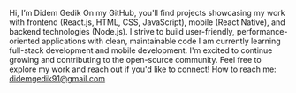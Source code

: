 Hi, I’m Didem Gedik
On my GitHub, you'll find projects showcasing my work with frontend (React.js, HTML, CSS, JavaScript), mobile (React Native), and backend technologies (Node.js). I strive to build user-friendly, performance-oriented applications with clean, maintainable code
I am currently learning full-stack development and mobile development.
I'm excited to continue growing and contributing to the open-source community. Feel free to explore my work and reach out if you'd like to connect!
How to reach me: didemgedik91@gmail.com


<!---
DidemGedik/DidemGedik is a ✨ special ✨ repository because its `README.md` (this file) appears on your GitHub profile.
You can click the Preview link to take a look at your changes.
--->
